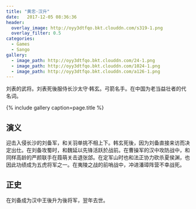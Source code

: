 ```yaml
---
title: "黄忠·汉升"
date:   2017-12-05 08:36:36
header:
  overlay_image: http://oyy3dtfqo.bkt.clouddn.com/s319-1.png
  overlay_filter: 0.5
categories:
  - Games
  - Sango
gallery:
  - image_path: http://oyy3dtfqo.bkt.clouddn.com/24-1.png
  - image_path: http://oyy3dtfqo.bkt.clouddn.com/1024-1.png
  - image_path: http://oyy3dtfqo.bkt.clouddn.com/a126-1.png
---
```


刘表的武将。刘表死後服侍长沙太守·韩玄。弓箭名手。在中国为老当益壮者的代名词。

{% include gallery caption=page.title %}

## 演义

迎击入侵长沙的刘备军，和关羽单挑不相上下。韩玄死後，因为刘备直接来访而决定出仕。在刘备攻蜀时，和魏延以先锋活跃於战前。在曹操军的汉中攻防战中，和同样高龄的严颜联手在葭萌关击退张郃。在定军山时也和法正协力砍杀夏侯渊，也因此功绩成为五虎将军之一。在夷陵之战的前哨战中，冲进潘璋阵营不幸战死。

## 正史

在刘备成为汉中王後升为後将军，翌年去世。